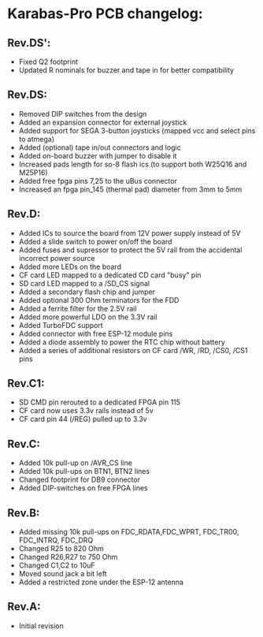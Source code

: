 # Karabas-Pro PCB changelog:

## Rev.DS':
- Fixed Q2 footprint 
- Updated R nominals for buzzer and tape in for better compatibility

## Rev.DS:

- Removed DIP switches from the design
- Added an expansion connector for external joystick
- Added support for SEGA 3-button joysticks (mapped vcc and select pins to atmega)
- Added (optional) tape in/out connectors and logic
- Added on-board buzzer with jumper to disable it
- Increased pads length for so-8 flash ics (to support both W25Q16 and M25P16)
- Added free fpga pins 7,25 to the uBus connector
- Increased an fpga pin_145 (thermal pad) diameter from 3mm to 5mm

## Rev.D:

- Added ICs to source the board from 12V power supply instead of 5V
- Added a slide switch to power on/off the board
- Added fuses and supressor to protect the 5V rail from the accidental incorrect power source
- Added more LEDs on the board
- CF card LED mapped to a dedicated CD card "busy" pin
- SD card LED mapped to a /SD_CS signal
- Added a secondary flash chip and jumper
- Added optional 300 Ohm terminators for the FDD
- Added a ferrite filter for the 2.5V rail
- Added more powerful LDO on the 3.3V rail
- Added TurboFDC support
- Added connector with free ESP-12 module pins
- Added a diode assembly to power the RTC chip without battery
- Added a series of additional resistors on CF card /WR, /RD, /CS0, /CS1 pins

## Rev.C1:

- SD CMD pin rerouted to a dedicated FPGA pin 115
- CF card now uses 3.3v rails instead of 5v
- CF card pin 44 (/REG) pulled up to 3.3v

## Rev.C:

- Added 10k pull-up on /AVR_CS line
- Added 10k pull-ups on BTN1, BTN2 lines
- Changed footprint for DB9 connector
- Added DIP-switches on free FPGA lines

## Rev.B:

- Added missing 10k pull-ups on FDC_RDATA,FDC_WPRT, FDC_TR00, FDC_INTRQ, FDC_DRQ
- Changed R25 to 820 Ohm
- Changed R26,R27 to 750 Ohm
- Changed C1,C2 to 10uF
- Moved sound jack a bit left
- Added a restricted zone under the ESP-12 antenna

## Rev.A: 

- Initial revision
